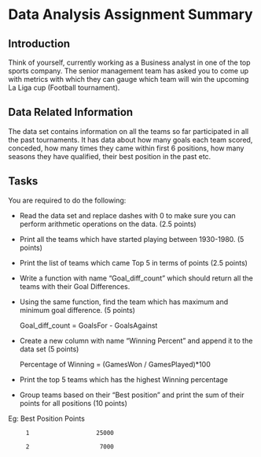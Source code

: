 # Data Analysis Assignment Summary 

## Introduction
Think of yourself, currently working as a Business analyst in one of the top sports company. The senior management team has asked you to come up with metrics with which they can gauge which team will win the upcoming La Liga cup (Football tournament).

## Data Related Information
The data set contains information on all the teams so far participated in all the past tournaments. It has data about how many goals each team scored, conceded, how many times they came within first 6 positions, how many seasons they have qualified, their best position in the past etc.

 ## Tasks

You are required to do the following:

- Read the data set and replace dashes with 0 to make sure you can perform arithmetic operations on the data. (2.5 points)
- Print all the teams which have started playing between 1930-1980. (5 points)
- Print the list of teams which came Top 5 in terms of points (2.5 points)
- Write a function with name “Goal_diff_count” which should return all the teams with their Goal Differences. 
- Using the same function, find the team which has maximum and minimum goal difference. (5 points)

    Goal_diff_count = GoalsFor - GoalsAgainst

- Create a new column with name “Winning Percent” and append it to the data set (5 points)

    Percentage of Winning = (GamesWon / GamesPlayed)*100

- Print the top 5 teams which has the highest Winning percentage

- Group teams based on their “Best position” and print the sum of their points for all positions (10 points)

Eg: Best Position     Points

         1                   25000

         2                    7000
